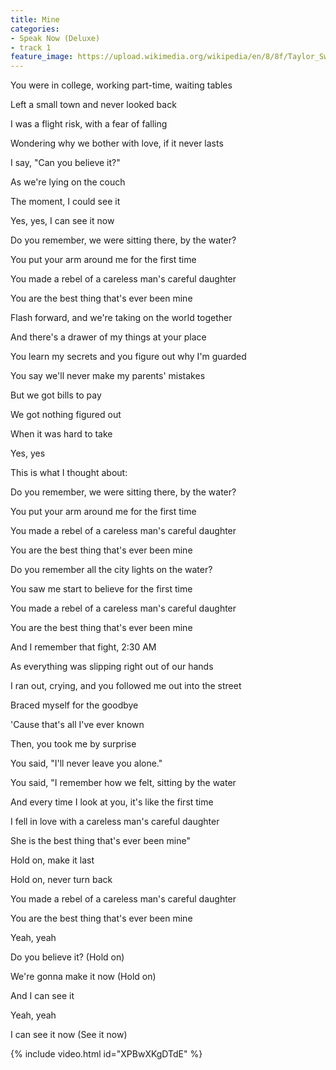 ```yaml
---
title: Mine
categories:
- Speak Now (Deluxe)
- track 1
feature_image: https://upload.wikimedia.org/wikipedia/en/8/8f/Taylor_Swift_-_Speak_Now_cover.png
--- 
```

You were in college, working part-time, waiting tables

Left a small town and never looked back

I was a flight risk, with a fear of falling

Wondering why we bother with love, if it never lasts

I say, "Can you believe it?"

As we're lying on the couch

The moment, I could see it

Yes, yes, I can see it now

Do you remember, we were sitting there, by the water?

You put your arm around me for the first time

You made a rebel of a careless man's careful daughter

You are the best thing that's ever been mine

Flash forward, and we're taking on the world together

And there's a drawer of my things at your place

You learn my secrets and you figure out why I'm guarded

You say we'll never make my parents' mistakes

But we got bills to pay

We got nothing figured out

When it was hard to take

Yes, yes

This is what I thought about:

Do you remember, we were sitting there, by the water?

You put your arm around me for the first time

You made a rebel of a careless man's careful daughter

You are the best thing that's ever been mine

Do you remember all the city lights on the water?

You saw me start to believe for the first time

You made a rebel of a careless man's careful daughter

You are the best thing that's ever been mine

And I remember that fight, 2:30 AM

As everything was slipping right out of our hands

I ran out, crying, and you followed me out into the street

Braced myself for the goodbye

'Cause that's all I've ever known

Then, you took me by surprise

You said, "I'll never leave you alone."

You said, "I remember how we felt, sitting by the water

And every time I look at you, it's like the first time

I fell in love with a careless man's careful daughter

She is the best thing that's ever been mine"

Hold on, make it last

Hold on, never turn back

You made a rebel of a careless man's careful daughter

You are the best thing that's ever been mine

Yeah, yeah

Do you believe it? (Hold on)

We're gonna make it now (Hold on)

And I can see it

Yeah, yeah

I can see it now (See it now)

{% include video.html id="XPBwXKgDTdE" %}

